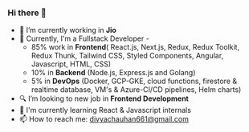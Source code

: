 ### Hi there 👋

- 🔭 I’m currently working in **Jio**
- 🌱 Currently, I'm a Fullstack Developer -
  - 85% work in **Frontend**( React.js, Next.js, Redux, Redux Toolkit, Redux Thunk, Tailwind CSS, Styled Components, Angular, Javascript, HTML, CSS)
  -  10% in **Backend** (Node.js, Express.js and Golang)
  -  5% in **DevOps** (Docker, GCP-GKE, cloud functions, firestore & realtime database, VM's & Azure-CI/CD pipelines, Helm charts)
- 🔍 I’m looking to new job in **Frontend Development**
- 📝 I'm currently learning React & Javascript internals
- 📫 How to reach me: divyachauhan661@gmail.com

